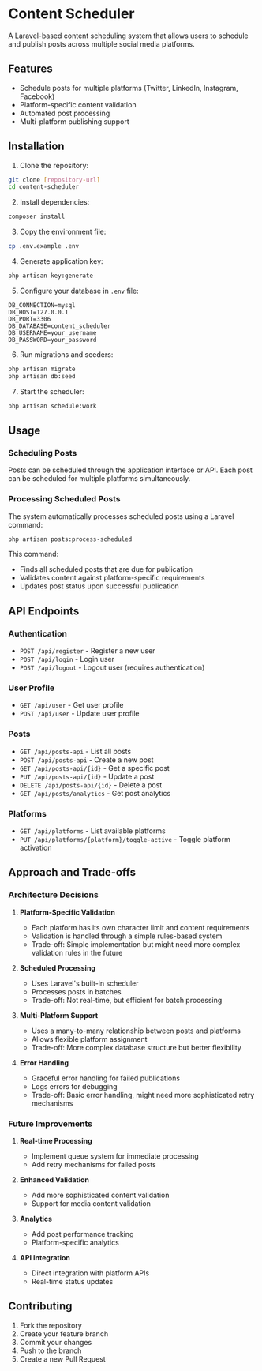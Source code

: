 # Content Scheduler

A Laravel-based content scheduling system that allows users to schedule and publish posts across multiple social media platforms.

## Features

- Schedule posts for multiple platforms (Twitter, LinkedIn, Instagram, Facebook)
- Platform-specific content validation
- Automated post processing
- Multi-platform publishing support

## Installation

1. Clone the repository:
```bash
git clone [repository-url]
cd content-scheduler
```

2. Install dependencies:
```bash
composer install
```

3. Copy the environment file:
```bash
cp .env.example .env
```

4. Generate application key:
```bash
php artisan key:generate
```

5. Configure your database in `.env` file:
```
DB_CONNECTION=mysql
DB_HOST=127.0.0.1
DB_PORT=3306
DB_DATABASE=content_scheduler
DB_USERNAME=your_username
DB_PASSWORD=your_password
```

6. Run migrations and seeders:
```bash
php artisan migrate
php artisan db:seed
```

7. Start the scheduler:
```bash
php artisan schedule:work
```

## Usage

### Scheduling Posts

Posts can be scheduled through the application interface or API. Each post can be scheduled for multiple platforms simultaneously.

### Processing Scheduled Posts

The system automatically processes scheduled posts using a Laravel command:
```bash
php artisan posts:process-scheduled
```

This command:
- Finds all scheduled posts that are due for publication
- Validates content against platform-specific requirements
- Updates post status upon successful publication

## API Endpoints

### Authentication
- `POST /api/register` - Register a new user
- `POST /api/login` - Login user
- `POST /api/logout` - Logout user (requires authentication)

### User Profile
- `GET /api/user` - Get user profile
- `POST /api/user` - Update user profile

### Posts
- `GET /api/posts-api` - List all posts
- `POST /api/posts-api` - Create a new post
- `GET /api/posts-api/{id}` - Get a specific post
- `PUT /api/posts-api/{id}` - Update a post
- `DELETE /api/posts-api/{id}` - Delete a post
- `GET /api/posts/analytics` - Get post analytics

### Platforms
- `GET /api/platforms` - List available platforms
- `PUT /api/platforms/{platform}/toggle-active` - Toggle platform activation

## Approach and Trade-offs

### Architecture Decisions

1. **Platform-Specific Validation**
   - Each platform has its own character limit and content requirements
   - Validation is handled through a simple rules-based system
   - Trade-off: Simple implementation but might need more complex validation rules in the future

2. **Scheduled Processing**
   - Uses Laravel's built-in scheduler
   - Processes posts in batches
   - Trade-off: Not real-time, but efficient for batch processing

3. **Multi-Platform Support**
   - Uses a many-to-many relationship between posts and platforms
   - Allows flexible platform assignment
   - Trade-off: More complex database structure but better flexibility

4. **Error Handling**
   - Graceful error handling for failed publications
   - Logs errors for debugging
   - Trade-off: Basic error handling, might need more sophisticated retry mechanisms

### Future Improvements

1. **Real-time Processing**
   - Implement queue system for immediate processing
   - Add retry mechanisms for failed posts

2. **Enhanced Validation**
   - Add more sophisticated content validation
   - Support for media content validation

3. **Analytics**
   - Add post performance tracking
   - Platform-specific analytics

4. **API Integration**
   - Direct integration with platform APIs
   - Real-time status updates

## Contributing

1. Fork the repository
2. Create your feature branch
3. Commit your changes
4. Push to the branch
5. Create a new Pull Request

